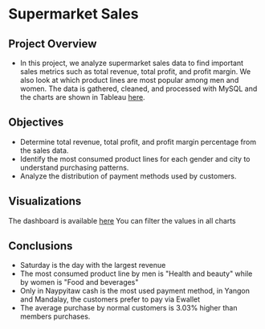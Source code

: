 # Supermarket Sales
## Project Overview

* In this project, we analyze supermarket sales data to find important sales metrics such as total revenue, total profit, and profit margin. We also look at which product lines are most popular among men and women. The data is gathered, cleaned, and processed with MySQL and the charts are shown in Tableau [here](https://public.tableau.com/app/profile/josue.nascimento/viz/Dashboard_17228983328300/Dashboard).

## Objectives
* Determine total revenue, total profit, and profit margin percentage from the sales data.
* Identify the most consumed product lines for each gender and city to understand purchasing patterns.
* Analyze the distribution of payment methods used by customers.
  
## Visualizations
The dashboard is available [here](https://public.tableau.com/app/profile/josue.nascimento/viz/Dashboard_17228983328300/Dashboard)
You can filter the values in all charts

## Conclusions
* Saturday is the day with the largest revenue
* The most consumed product line by men is "Health and beauty" while by women is "Food and beverages"
* Only in Naypyitaw cash is the most used payment method, in Yangon and Mandalay, the customers prefer to pay via Ewallet
* The average purchase by normal customers is 3.03% higher than members purchases.
